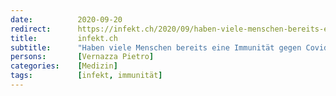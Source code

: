 ```yaml
---
date:          2020-09-20
redirect:      https://infekt.ch/2020/09/haben-viele-menschen-bereits-eine-immunitaet-gegen-covid/
title:         infekt.ch
subtitle:      "Haben viele Menschen bereits eine Immunität gegen Covid?"
persons:       [Vernazza Pietro]
categories:    [Medizin]
tags:          [infekt, immunität]
---
```

